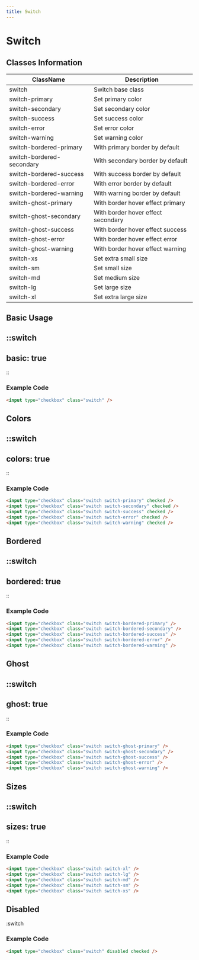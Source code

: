 ```yaml
---
title: Switch
---
```


# Switch

## Classes Information

| ClassName                 | Description                        |
| ------------------------- | ---------------------------------- |
| switch                    | Switch base class                  |
| switch-primary            | Set primary color                  |
| switch-secondary          | Set secondary color                |
| switch-success            | Set success color                  |
| switch-error              | Set error color                    |
| switch-warning            | Set warning color                  |
| switch-bordered-primary   | With primary border by default     |
| switch-bordered-secondary | With secondary border by default   |
| switch-bordered-success   | With success border by default     |
| switch-bordered-error     | With error border by default       |
| switch-bordered-warning   | With warning border by default     |
| switch-ghost-primary      | With border hover effect primary   |
| switch-ghost-secondary    | With border hover effect secondary |
| switch-ghost-success      | With border hover effect success   |
| switch-ghost-error        | With border hover effect error     |
| switch-ghost-warning      | With border hover effect warning   |
| switch-xs                 | Set extra small size               |
| switch-sm                 | Set small size                     |
| switch-md                 | Set medium size                    |
| switch-lg                 | Set large size                     |
| switch-xl                 | Set extra large size               |

## Basic Usage

::switch
---
basic: true
---
::

### Example Code

```html [html]
<input type="checkbox" class="switch" />

```

## Colors

::switch
---
colors: true
---
::

### Example Code

```html [html]
<input type="checkbox" class="switch switch-primary" checked />
<input type="checkbox" class="switch switch-secondary" checked />
<input type="checkbox" class="switch switch-success" checked />
<input type="checkbox" class="switch switch-error" checked />
<input type="checkbox" class="switch switch-warning" checked />
```

## Bordered

::switch
---
bordered: true
---
::

### Example Code

```html [html]
<input type="checkbox" class="switch switch-bordered-primary" />
<input type="checkbox" class="switch switch-bordered-secondary" />
<input type="checkbox" class="switch switch-bordered-success" />
<input type="checkbox" class="switch switch-bordered-error" />
<input type="checkbox" class="switch switch-bordered-warning" />

```

## Ghost

::switch
---
ghost: true
---
::

### Example Code

```html [html]
<input type="checkbox" class="switch switch-ghost-primary" />
<input type="checkbox" class="switch switch-ghost-secondary" />
<input type="checkbox" class="switch switch-ghost-success" />
<input type="checkbox" class="switch switch-ghost-error" />
<input type="checkbox" class="switch switch-ghost-warning" />
```

## Sizes

::switch
---
sizes: true
---
::

### Example Code

```html [html]
<input type="checkbox" class="switch switch-xl" />
<input type="checkbox" class="switch switch-lg" />
<input type="checkbox" class="switch switch-md" />
<input type="checkbox" class="switch switch-sm" />
<input type="checkbox" class="switch switch-xs" />

```

## Disabled

:switch

### Example Code

```html [html]
<input type="checkbox" class="switch" disabled checked />
```
